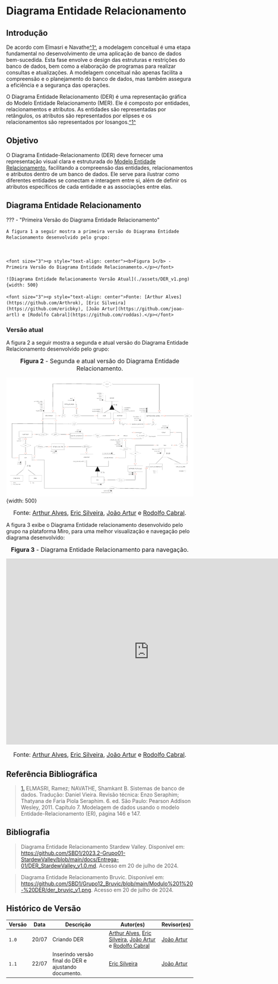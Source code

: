 # Diagrama Entidade Relacionamento

## <a>Introdução</a>

De acordo com Elmasri e Navathe<a id="anchor_1" href="#REF1">^1^</a>, a modelagem conceitual é uma etapa fundamental no desenvolvimento de uma aplicação de banco de dados bem-sucedida. Esta fase envolve o design das estruturas e restrições do banco de dados, bem como a elaboração de programas para realizar consultas e atualizações. A modelagem conceitual não apenas facilita a compreensão e o planejamento do banco de dados, mas também assegura a eficiência e a segurança das operações.

O Diagrama Entidade Relacionamento (DER) é uma representação gráfica do Modelo Entidade Relacionamento (MER). Ele é composto por entidades, relacionamentos e atributos. As entidades são representadas por retângulos, os atributos são representados por elipses e os relacionamentos são representados por losangos.<a id="anchor_1" href="#REF1">^1^</a>

## <a>Objetivo</a>

O Diagrama Entidade-Relacionamento (DER) deve fornecer uma representação visual clara e estruturada do [Modelo Entidade Relacionamento](https://sbd1.github.io/2024.1-Ben10/modulo1/MER/), facilitando a compreensão das entidades, relacionamentos e atributos dentro de um banco de dados. Ele serve para ilustrar como diferentes entidades se conectam e interagem entre si, além de definir os atributos específicos de cada entidade e as associações entre elas.


## <a>Diagrama Entidade Relacionamento</a>

??? - "Primeira Versão do Diagrama Entidade Relacionamento"

    A figura 1 a seguir mostra a primeira versão do Diagrama Entidade Relacionamento desenvolvido pelo grupo:


    
    <font size="3"><p style="text-align: center"><b>Figura 1</b> - Primeira Versão do Diagrama Entidade Relacionamento.</p></font>

    ![Diagrama Entidade Relacionamento Versão Atual](./assets/DER_v1.png){width: 500}

    <font size="3"><p style="text-align: center">Fonte: [Arthur Alves](https://github.com/Arthrok), [Eric Silveira](https://github.com/ericbky), [João Artur](https://github.com/joao-artl) e [Rodolfo Cabral](https://github.com/roddas).</p></font>

### <a>Versão atual</a>

A figura 2 a seguir mostra a segunda e atual versão do Diagrama Entidade Relacionamento desenvolvido pelo grupo:


<font size="3"><p style="text-align: center"><b>Figura 2</b> - Segunda e atual versão do Diagrama Entidade Relacionamento.</p></font>

![Diagrama Entidade Relacionamento Versão Atual](./assets/DER_V2.png){width: 500}

<font size="3"><p style="text-align: center">Fonte: [Arthur Alves](https://github.com/Arthrok), [Eric Silveira](https://github.com/ericbky), [João Artur](https://github.com/joao-artl) e [Rodolfo Cabral](https://github.com/roddas).</p></font>

A figura 3 exibe o Diagrama Entidade relacionamento desenvolvido pelo grupo na plataforma Miro, para uma melhor visualização e navegação pelo diagrama desenvolvido:

<font size="3"><p style="text-align: center"><b>Figura 3</b> - Diagrama Entidade Relacionamento para navegação.</p></font>

<center>
<iframe width="768" height="500" src="https://miro.com/app/live-embed/uXjVKyitvt0=/?moveToViewport=-4530,-2109,10350,6576&embedId=114192275621" frameborder="0" scrolling="no" allow="fullscreen; clipboard-read; clipboard-write" allowfullscreen></iframe>
</center>

<font size="3"><p style="text-align: center">Fonte: [Arthur Alves](https://github.com/Arthrok), [Eric Silveira](https://github.com/ericbky), [João Artur](https://github.com/joao-artl) e [Rodolfo Cabral](https://github.com/roddas).</p></font>

## <a>Referência Bibliográfica</a>

> <a id="REF1" href="#anchor_1">1.</a> ELMASRI, Ramez; NAVATHE, Shamkant B. Sistemas de banco de dados. Tradução: Daniel Vieira. Revisão técnica: Enzo Seraphim; Thatyana de Faria Piola Seraphim. 6. ed. São Paulo: Pearson Addison Wesley, 2011. Capítulo 7. Modelagem de dados usando o modelo Entidade-Relacionamento (ER), página 146 e 147.

## <a>Bibliografia</a>

> Diagrama Entidade Relacionamento Stardew Valley. Disponível em: <https://github.com/SBD1/2023.2-Grupo01-StardewValley/blob/main/docs/Entrega-01/DER_StardewValley_v1.0.md>. Acesso em 20 de julho de 2024.

> Diagrama Entidade Relacionamento Bruvic. Disponível em: <https://github.com/SBD1/Grupo12_Bruvic/blob/main/Modulo%201%20-%20DER/der_bruvic_v1.png>. Acesso em 20 de julho de 2024.


## <a>Histórico de Versão</a>

| Versão| Data | Descrição  | Autor(es)  | Revisor(es) |
| ----- |----- | ---------- | ---------- | ----------- | 
| `1.0` | 20/07| Criando DER |[Arthur Alves](https://github.com/Arthrok), [Eric Silveira](https://github.com/ericbky), [João Artur](https://github.com/joao-artl) e [Rodolfo Cabral](https://github.com/roddas)| [João Artur](https://github.com/joao-artl) |
| `1.1` | 22/07| Inserindo versão final do DER e ajustando documento. |[Eric Silveira](https://github.com/ericbky)| [João Artur](https://github.com/joao-artl) |